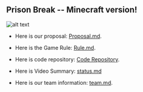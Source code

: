 
## Prison Break -- Minecraft version!
![alt text](https://i.ytimg.com/vi/O4ZVF56MEAY/maxresdefault.jpg)



- Here is our proposal: [Proposal.md][quickref].

[quickref]: https://github.com/liran331122/WallaceAI/blob/master/docs/proposal.md
- Here is the Game Rule: [Rule.md][quickref].

[quickref]: https://github.com/liran331122/WallaceAI/blob/master/docs/PrisonBreakRule.md
- Here is code repository: [Code Repository][quickref].

[quickref]: https://github.com/liran331122/WallaceAI/tree/master/code
- Here is Video Summary: [status.md][quickref]

[quickref]: https://github.com/liran331122/WallaceAI/blob/master/docs/status.md

- Here is our team information: [team.md][quickref].

[quickref]: https://github.com/liran331122/WallaceAI/blob/master/docs/team.md
